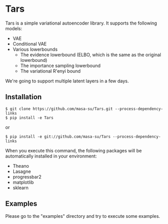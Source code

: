# Tars
Tars is a simple variational autoencoder library. It supports the following models:
* VAE
* Conditional VAE
* Various lowerbounds
  * The evidence lowerbound (ELBO, which is the same as the original lowerbound)
  * The importance sampling lowerbound 
  * The variational R\'enyi bound

We're going to support multiple latent layers in a few days.

## Installation
```
$ git clone https://github.com/masa-su/Tars.git --process-dependency-links
$ pip install -e Tars
```
or
```
$ pip install -e git://github.com/masa-su/Tars --process-dependency-links
```
When you execute this command, the following packages will be automatically installed in your environment:
* Theano
* Lasagne
* progressbar2
* matplotlib
* sklearn

## Examples
Please go to the "examples" directory and try to execute some examples.
